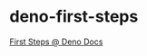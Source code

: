 # deno-first-steps
 
 [First Steps @ Deno Docs](https://docs.deno.com/runtime/manual/getting_started/first_steps)